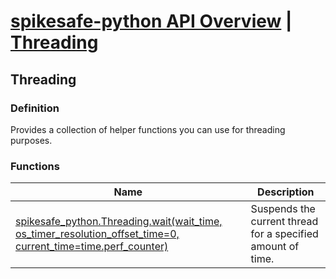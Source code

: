 # [spikesafe-python API Overview](/spikesafe_python_lib_docs/README.md) | [Threading](/spikesafe_python_lib_docs/Threading/README.md)

## Threading

### Definition
Provides a collection of helper functions you can use for threading purposes.

### Functions
| Name | Description |
| - | - |
| [spikesafe_python.Threading.wait(wait_time, os_timer_resolution_offset_time=0, current_time=time.perf_counter)](/spikesafe_python_lib_docs/Threading/wait/README.md) | Suspends the current thread for a specified amount of time. |